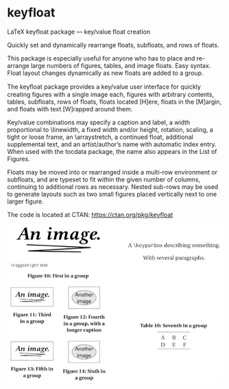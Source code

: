 # keyfloat
LaTeX keyfloat package — key/value float creation

Quickly set and dynamically rearrange floats, subfloats, and rows of floats.

This package is especially useful for anyone who has to place and re-arrange large numbers of figures, tables, and image floats. Easy syntax. Float layout changes dynamically as new floats are added to a group.

The keyﬂoat package provides a key/value user interface for quickly creating figures with a single image each, figures with arbitrary contents, tables, subfloats, rows of floats, floats located [H]ere, floats in the [M]argin, and floats with text [W]rapped around them.

Key/value combinations may specify a caption and label, a width proportional to \linewidth, a fixed width and/or height, rotation, scaling, a tight or loose frame, an \arraystretch, a continued float, additional supplemental text, and an artist/author’s name with automatic index entry. When used with the tocdata
package, the name also appears in the List of Figures.

Floats may be moved into or rearranged inside a multi-row environment or subfloats, and are typeset to fit within the given number of columns, continuing to additional rows as necessary. Nested sub-rows may be used to generate layouts such as two small figures placed vertically next to one larger figure.

The code is located at CTAN: https://ctan.org/pkg/keyfloat

![Sample keyfloat output](https://raw.githubusercontent.com/bdtc/keyfloat/main/sample.jpg)
